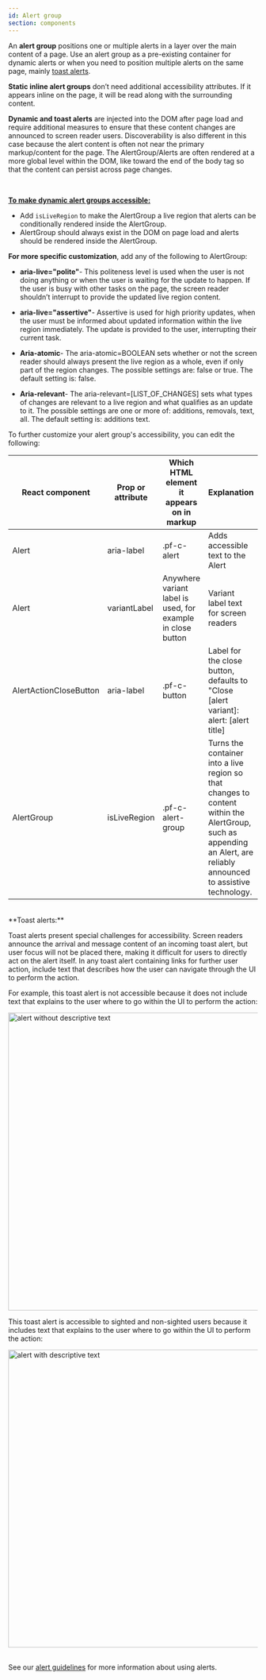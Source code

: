 ```yaml
---
id: Alert group
section: components
---
```


An **alert group** positions one or multiple alerts in a layer over the main content of a page. Use an alert group as a pre-existing container for dynamic alerts or when you need to position multiple alerts on the same page, mainly [toast alerts](https://www.patternfly.org/v4/components/alert/design-guidelines/#elements). 

**Static inline alert groups** don’t need additional accessibility attributes. If it appears inline on the page, it will be read along with the surrounding content. 

**Dynamic and toast alerts** are injected into the DOM after page load and require additional measures to ensure that these content changes are announced to screen reader users. Discoverability is also different in this case because the alert content is often not near the primary markup/content for the page. The AlertGroup/Alerts are often rendered at a more global level within the DOM, like toward the end of the body tag so that the content can persist across page changes. 

<br/>

<ins>**To make dynamic alert groups accessible:**</ins>
- Add `isLiveRegion` to make the AlertGroup a live region that alerts can be conditionally rendered inside the AlertGroup.
- AlertGroup should always exist in the DOM on page load and alerts should be rendered inside the AlertGroup.


**For more specific customization**, add any of the following to AlertGroup:

- **aria-live="polite"**- This politeness level is used when the user is not doing anything or when the user is waiting for the update to happen. If the user is busy with other tasks on the page, the screen reader shouldn’t interrupt to provide the updated live region content.

- **aria-live="assertive"**- Assertive is used for high priority updates, when the user must be informed about updated information within the live region immediately. The update is provided to the user, interrupting their current task. 

- **Aria-atomic**- The aria-atomic=BOOLEAN sets whether or not the screen reader should always present the live region as a whole, even if only part of the region changes. The possible settings are: false or true. The default setting is: false.

- **Aria-relevant**- The aria-relevant=[LIST_OF_CHANGES] sets what types of changes are relevant to a live region and what qualifies as an update to it. The possible settings are one or more of: additions, removals, text, all. The default setting is: additions text.



To further customize your alert group's accessibility, you can edit the following:

| React component| Prop or attribute | Which HTML element it appears on in markup | Explanation | 
|---|---|---|---|
| Alert | aria-label | .pf-c-alert | Adds accessible text to the Alert |
| Alert | variantLabel | Anywhere variant label is used, for example in close button | Variant label text for screen readers |
| AlertActionCloseButton | aria-label | .pf-c-button | Label for the close button, defaults to "Close [alert variant]: alert: [alert title] |
| AlertGroup | isLiveRegion | .pf-c-alert-group | Turns the container into a live region so that changes to content within the AlertGroup, such as appending an Alert, are reliably announced to assistive technology. |

<br/>
**Toast alerts:**

Toast alerts present special challenges for accessibility. Screen readers announce the arrival and message content of an incoming toast alert, but user focus will not be placed there, making it difficult for users to directly act on the alert itself. In any toast alert containing links for further user action, include text that describes how the user can navigate through the UI to perform the action.

For example, this toast alert is not accessible because it does not include text that explains to the user where to go within the UI to perform the action:

<img src="../../design-guidelines/components/alert/img/alert-no-description.png" alt="alert without descriptive text" width="600px"/>

This toast alert is accessible to sighted and non-sighted users because it includes text that explains to the user where to go within the UI to perform the action:

<img src="../../design-guidelines/components/alert/img/alert-description.png" alt="alert with descriptive text" width="600px"/>

<br/>
<br/>

See our [alert guidelines](https://www.patternfly.org/v4/components/alert/design-guidelines/#using-toast-alerts) for more information about using alerts.
